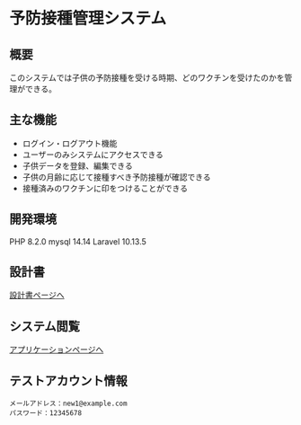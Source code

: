 # 予防接種管理システム

## 概要
このシステムでは子供の予防接種を受ける時期、どのワクチンを受けたのかを管理ができる。

## 主な機能
- ログイン・ログアウト機能
- ユーザーのみシステムにアクセスできる
- 子供データを登録、編集できる
- 子供の月齢に応じて接種すべき予防接種が確認できる
- 接種済みのワクチンに印をつけることができる
 
## 開発環境
PHP 8.2.0
mysql 14.14
Laravel 10.13.5

## 設計書
[設計書ページへ](https://docs.google.com/spreadsheets/d/1trYiiSzUGtivpaUsHn6_3yEXOXdWg0fy/edit#gid=278327747)

## システム閲覧
[アプリケーションページへ](https://production-iso-865db123fa65.herokuapp.com/login)

## テストアカウント情報
```
メールアドレス：new1@example.com
パスワード：12345678
```
